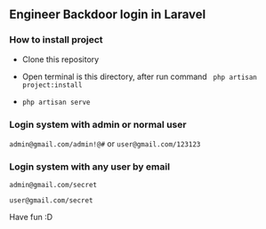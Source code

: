 
## Engineer Backdoor login in Laravel

### How to install project
* Clone this repository
	
* Open terminal is this directory, after run command ```
php artisan project:install```

* ```php artisan serve```

### Login system with admin or normal user
```admin@gmail.com/admin!@#``` or
```user@gmail.com/123123```

### Login system with any user by email
```admin@gmail.com/secret```

```user@gmail.com/secret```

Have fun :D
